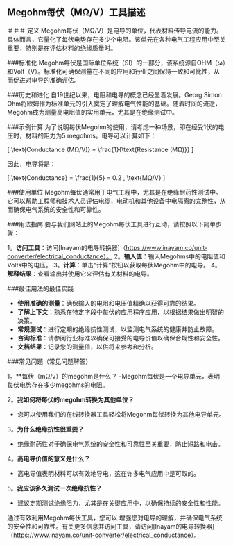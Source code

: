 ## Megohm每伏（MΩ/V）工具描述

＃＃＃ 定义
Megohm每伏（MΩ/V）是电导的单位，代表材料传导电流的能力。具体而言，它量化了每伏电势存在多少个电阻。该单元在各种电气工程应用中至关重要，特别是在评估材料的绝缘质量时。

###标准化
Megohm每伏是国际单位系统（SI）的一部分，该系统源自OHM（ω）和Volt（V）。标准化可确保测量在不同的应用和行业之间保持一致和可比性，从而促进对电导的准确评估。

###历史和进化
自19世纪以来，电阻和电导的概念已经显着发展。Georg Simon Ohm将欧姆作为标准单元的引入奠定了理解电气性能的基础。随着时间的流逝，Megohm成为测量高电阻值的实用单元，尤其是在绝缘测试中。

###示例计算
为了说明每伏Megohm的使用，请考虑一种场景，即在经受1伏的电压时，材料的阻力为5 megohms。电导可以计算如下：

\[ \text{Conductance (MΩ/V)} = \frac{1}{\text{Resistance (MΩ)}} \]

因此，电导将是：

\[ \text{Conductance} = \frac{1}{5} = 0.2 \, \text{MΩ/V} \]

###使用单位
Megohm每伏通常用于电气工程中，尤其是在绝缘耐药性测试中。它可以帮助工程师和技术人员评估电缆，电动机和其他设备中电隔离的完整性，从而确保电气系统的安全性和可靠性。

###用法指南
要与我们网站上的Megohm每伏工具进行互动，请按照以下简单步骤：

1。**访问工具**：访问[Inayam的电导转换器]（https://www.inayam.co/unit-converter/electrical_conductance）。
2。**输入值**：输入Megohms中的电阻值和Volts中的电压。
3。**计算**：单击“计算”按钮以获取每伏Megohm中的电导。
4。**解释结果**：查看输出并使用它来评估有关材料的电导。

###最佳用法的最佳实践
-  **使用准确的测量**：确保输入的电阻和电压值精确以获得可靠的结果。
-  **了解上下文**：熟悉在特定字段中每伏的应用程序应用，以根据结果做出明智的决策。
-  **常规测试**：进行定期的绝缘抗性测试，以监测电气系统的健康并防止故障。
-  **咨询标准**：请参阅行业标准以确保可接受的电导价值以确保合规性和安全性。
-  **文档结果**：记录您的测量值，以供将来参考和分析。

###常见问题（常见问题解答）

1。**每伏（mΩ/v）的megohm是什么？
-Megohm每伏是一个电导单元，表明每伏电势存在多少megohms的电阻。

2。**我如何将每伏的megohm转换为其他单位？**
- 您可以使用我们的在线转换器工具轻松将Megohm每伏转换为其他电导单元。

3。**为什么绝缘抗性很重要？**
- 绝缘耐药性对于确保电气系统的安全性和可靠性至关重要，防止短路和电击。

4。**高电导价值的意义是什么？**
- 高电导值表明材料可以有效地导电，这在许多电气应用中是可取的。

5。**我应该多久测试一次绝缘抗性？**
- 建议定期测试绝缘阻力，尤其是在关键应用中，以确保持续的安全性和性能。

通过有效利用Megohm每伏工具，您可以 增强您对电导的理解，并确保电气系统的安全性和可靠性。有关更多信息并访问工具，请访问[Inayam的电导转换器]（https://www.inayam.co/unit-converter/electrical_conductance）。